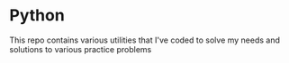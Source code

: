 # Python
This repo contains various utilities that I've coded to solve my needs and solutions to various practice problems
